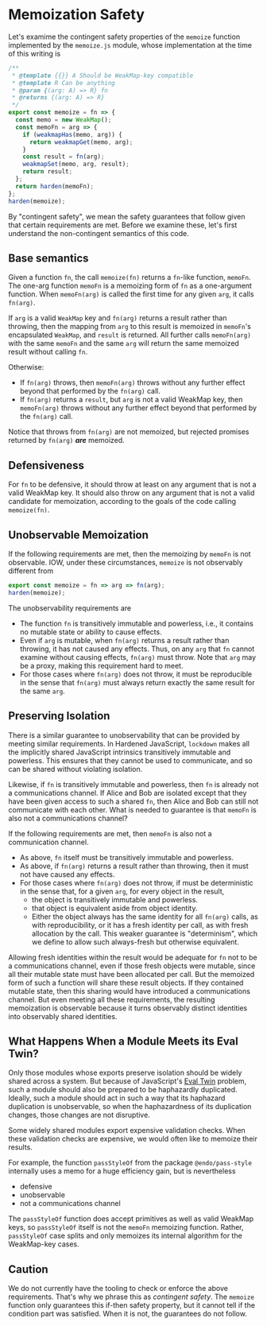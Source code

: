 
# Memoization Safety

Let's examime the contingent safety properties of the `memoize` function
implemented by the `memoize.js` module, whose implementation at the time of this writing is
```js
/**
 * @template {{}} A Should be WeakMap-key compatible
 * @template R Can be anything
 * @param {(arg: A) => R} fn
 * @returns {(arg: A) => R}
 */
export const memoize = fn => {
  const memo = new WeakMap();
  const memoFn = arg => {
    if (weakmapHas(memo, arg)) {
      return weakmapGet(memo, arg);
    }
    const result = fn(arg);
    weakmapSet(memo, arg, result);
    return result;
  };
  return harden(memoFn);
};
harden(memoize);
```

By "contingent safety", we mean the safety guarantees that follow given that
certain requirements are met. Before we examine these, let's first understand
the non-contingent semantics of this code.

## Base semantics

Given a function `fn`, the call `memoize(fn)` returns a `fn`-like function, `memoFn`.
The one-arg function `memoFn` is a memoizing form of `fn`
as a one-argument function. When `memoFn(arg)` is called the first time for any
given `arg`, it calls `fn(arg)`.

If `arg` is a valid `WeakMap` key and `fn(arg)` returns a result
rather than throwing, then the mapping from `arg` to this result is memoized in
`memoFn`'s encapsulated `WeakMap`, and `result` is returned.
All further calls `memoFn(arg)` with the same
`memoFn` and the same `arg` will return the same memoized result
without calling `fn`.

Otherwise:
   * If `fn(arg)` throws, then `memoFn(arg)` throws without any further effect
     beyond that performed by the `fn(arg)` call.
   * If `fn(arg)` returns a `result`, but `arg` is not a valid WeakMap key,
     then `memoFn(arg)` throws without any further effect
     beyond that performed by the `fn(arg)` call.

Notice that throws from `fn(arg)` are not memoized, but rejected promises
returned by `fn(arg)` ***are*** memoized.

## Defensiveness

For `fn` to be defensive, it should throw at least on any argument
that is not a valid WeakMap key. It should also throw on any argument
that is not a valid candidate for memoization, according to the goals of the
code calling `memoize(fn)`.

## Unobservable Memoization

If the following requirements are met, then the memoizing by `memoFn` is
not observable. IOW, under these circumstances, `memoize` is not observably
different from
```js
export const memoize = fn => arg => fn(arg);
harden(memoize);
```

The unobservability requirements are
   * The function `fn` is transitively immutable and powerless, i.e.,
     it contains no mutable state or ability to cause effects.
   * Even if `arg` is mutable, when `fn(arg)` returns a result rather
     than throwing, it has not caused any effects. Thus, on any `arg`
     that `fn` cannot examine without causing effects, `fn(arg)` must throw.
     Note that `arg` may be a proxy, making this requirement hard to meet.
   * For those cases where `fn(arg)` does not throw, it must be
     reproducible in the sense that `fn(arg)` must always return
     exactly the same result for the same `arg`.

## Preserving Isolation

There is a similar guarantee to unobservability that can be provided by
meeting similar requirements. In Hardened JavaScript, `lockdown` makes all the
implicitly shared JavaScript intrinsics transitively immutable and powerless.
This ensures that they cannot be used to communicate, and so can be shared
without violating isolation.

Likewise, if `fn` is transitively immutable
and powerless, then `fn` is already not a communications channel.
If Alice
and Bob are isolated except that they have been given access to such a
shared `fn`, then Alice and Bob can still not communicate with each other.
What is needed to guarantee is that `memoFn` is also not a
communications channel?

If the following requirements are met, then `memoFn` is also not
a communication channel.
   * As above, `fn` itself must be transitively immutable and powerless.
   * As above, if `fn(arg)` returns a result rather than throwing,
     then it must not have caused any effects.
   * For those cases where `fn(arg)` does not throw, if must be
     deterministic in the sense that, for a given `arg`, for every object
     in the result,
      * the object is transitively immutable and powerless.
      * that object is equivalent aside from object identity.
      * Either the object always has the same identity for all
        `fn(arg)` calls, as with reproducibility, or it has a fresh identity
        per call, as with fresh allocation by the call. This weaker
        guarantee is "determinism", which we define to allow
        such always-fresh but otherwise equivalent.

Allowing fresh identities within the result would be adequate for `fn` not
to be a communications channel, even if those fresh objects were mutable,
since all their mutable state must have been allocated per call. But the
memoized form of such a function will share these result objects. If they
contained mutable state, then this sharing would have introduced a
communications channel. But even meeting all these requirements, the
resulting memoization is observable because it turns observably
distinct identities into observably shared identities.

## What Happens When a Module Meets its Eval Twin?

Only those modules whose exports preserve isolation
should be widely shared across a system.
But because of JavaScript's
[Eval Twin](https://github.com/endojs/endo/issues/1583) problem, such a module
should also be prepared to be haphazardly duplicated. Ideally, such a module
should act in such a way that its haphazard duplication is unobservable, so
when the haphazardness of its duplication changes, those changes are not
disruptive.

Some widely shared modules export expensive validation checks. When these
validation checks are expensive, we would often like to memoize their results.

For example, the function `passStyleOf` from the package `@endo/pass-style`
internally uses a memo for a huge efficiency gain, but is nevertheless
   * defensive
   * unobservable
   * not a communications channel

The `passStyleOf` function does accept primitives as well as valid WeakMap keys,
so `passStyleOf` itself is not the `memoFn` memoizing function.
Rather, `passStyleOf` case splits
and only memoizes its internal algorithm for the WeakMap-key cases.

## Caution

We do not currently have the tooling to check or enforce the above requirements.
That's why we phrase this as *contingent safety*. The `memoize` function
only guarantees this if-then safety property, but it cannot tell if the
condition part was satisfied. When it is not, the guarantees do not follow.
